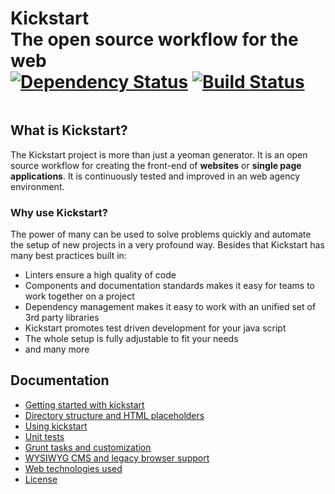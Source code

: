 # Kickstart<br>The open source workflow for the web<br>[![Dependency Status](https://gemnasium.com/markusfalk/generator-kickstart.svg)](https://gemnasium.com/markusfalk/generator-kickstart) [![Build Status](https://travis-ci.org/markusfalk/generator-kickstart.svg?branch=20150416_falk_test-creation-pass)](https://travis-ci.org/markusfalk/generator-kickstart)

<img src="https://raw.githubusercontent.com/markusfalk/generator-kickstart/20150425_falk_release-v3.2.0/docs/kickstart.png" alt="">

## What is Kickstart?

The Kickstart project is more than just a yeoman generator. It is an open source workflow for creating the front-end of **websites** or **single page applications**. It is continuously tested and improved in an web agency environment.

### Why use Kickstart?

The power of many can be used to solve problems quickly and automate the setup of new projects in a very profound way. Besides that Kickstart has many best practices built in:

* Linters ensure a high quality of code
* Components and documentation standards makes it easy for teams to work together on a project
* Dependency management makes it easy to work with an unified set of 3rd party libraries
* Kickstart promotes test driven development for your java script
* The whole setup is fully adjustable to fit your needs
* and many more

## Documentation

* [Getting started with kickstart]()
* [Directory structure and HTML placeholders]()
* [Using kickstart]()
* [Unit tests]()
* [Grunt tasks and customization]()
* [WYSIWYG CMS and legacy browser support]()
* [Web technologies used]()
* [License]()
